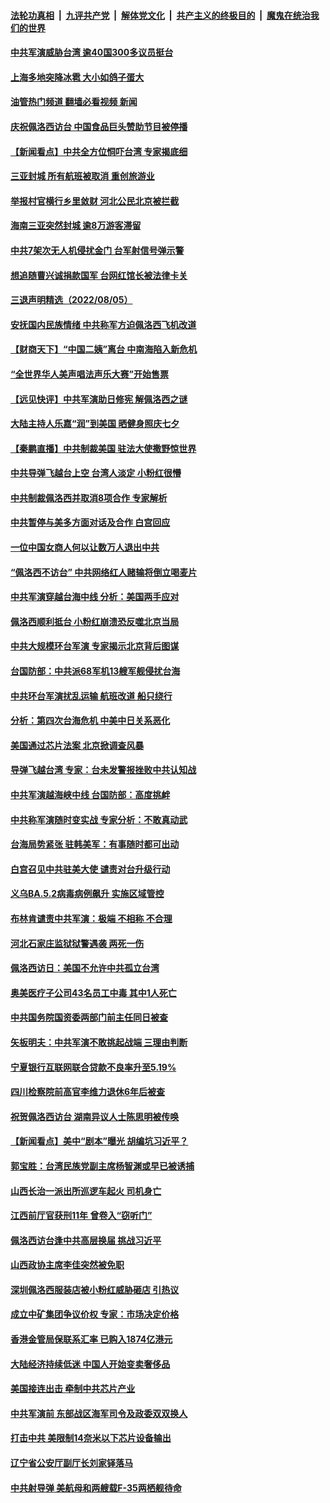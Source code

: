 ####  [法轮功真相](../../../../basic/blob/master/README.md?t=08061931) &nbsp;|&nbsp; [九评共产党](../../../../9ping.md/blob/master/README.md?t=08061931) &nbsp;|&nbsp; [解体党文化](../../../../jtdwh.md/blob/master/README.md?t=08061931)  &nbsp;|&nbsp; [共产主义的终极目的](../../../../gczydzjmd.md/blob/master/README.md?t=08061931) &nbsp;|&nbsp; [魔鬼在统治我们的世界](../../../../mgztzwmdsj.md/blob/master/README.md?t=08061931) 

#### [中共军演威胁台湾 逾40国300多议员挺台](../pages/nsc413/n13796826.md?t=08061931) 

#### [上海多地突降冰雹 大小如鸽子蛋大](../pages/nsc413/n13797006.md?t=08061931) 

#### [油管热门频道 翻墙必看视频 新闻](http://45.76.130.85:81/youtube.html?08061931)

#### [庆祝佩洛西访台 中国食品巨头赞助节目被停播](../pages/nsc413/n13796995.md?t=08061931) 

#### [【新闻看点】中共全方位恫吓台湾 专家揭底细](../pages/nsc413/n13796691.md?t=08061931) 

#### [三亚封城 所有航班被取消 重创旅游业](../pages/nsc413/n13796943.md?t=08061931) 

#### [举报村官横行乡里敛财 河北公民北京被拦截](../pages/nsc413/n13796890.md?t=08061931) 

#### [海南三亚突然封城 逾8万游客滞留](../pages/nsc413/n13796838.md?t=08061931) 

#### [中共7架次无人机侵扰金门 台军射信号弹示警](../pages/nsc413/n13796772.md?t=08061931) 

#### [想追随曹兴诚捐款国军 台网红馆长被法律卡关](../pages/nsc413/n13796722.md?t=08061931) 


#### [三退声明精选（2022/08/05）](../pages/nsc413/n13796782.md?t=08061931) 

#### [安抚国内民族情绪 中共称军方迫佩洛西飞机改道](../pages/nsc413/n13796600.md?t=08061931) 

#### [【财商天下】“中国二姨”离台 中南海陷入新危机](../pages/nsc413/n13796698.md?t=08061931) 

#### [“全世界华人美声唱法声乐大赛”开始售票](../pages/nsc413/n13796723.md?t=08061931) 

#### [【远见快评】中共军演助日修宪 解佩洛西之谜](../pages/nsc413/n13796695.md?t=08061931) 

#### [大陆主持人乐嘉“润”到美国 晒健身照庆七夕](../pages/nsc413/n13796675.md?t=08061931) 

#### [【秦鹏直播】中共制裁美国 驻法大使撒野惊世界](../pages/nsc413/n13796673.md?t=08061931) 

#### [中共导弹飞越台上空 台湾人淡定 小粉红很懵](../pages/nsc413/n13796390.md?t=08061931) 

#### [中共制裁佩洛西并取消8项合作 专家解析](../pages/nsc413/n13796508.md?t=08061931) 

#### [中共暂停与美多方面对话及合作 白宫回应](../pages/nsc413/n13796660.md?t=08061931) 

#### [一位中国女商人何以让数万人退出中共](../pages/nsc413/n13795903.md?t=08061931) 

#### [“佩洛西不访台” 中共网络红人赌输将倒立喝麦片](../pages/nsc413/n13796636.md?t=08061931) 

#### [中共军演穿越台海中线 分析：美国两手应对](../pages/nsc413/n13796383.md?t=08061931) 

#### [佩洛西顺利抵台 小粉红崩溃恐反噬北京当局](../pages/nsc413/n13796449.md?t=08061931) 

#### [中共大规模环台军演 专家揭示北京背后图谋](../pages/nsc413/n13796523.md?t=08061931) 

#### [台国防部：中共派68军机13艘军舰侵扰台海](../pages/nsc413/n13796455.md?t=08061931) 

#### [中共环台军演扰乱运输 航班改道 船只绕行](../pages/nsc413/n13796504.md?t=08061931) 

#### [分析：第四次台海危机 中美中日关系恶化](../pages/nsc413/n13796495.md?t=08061931) 

#### [美国通过芯片法案 北京掀调查风暴](../pages/nsc413/n13796506.md?t=08061931) 

#### [导弹飞越台湾 专家：台未发警报挫败中共认知战](../pages/nsc413/n13796119.md?t=08061931) 

#### [中共军演越海峡中线 台国防部：高度挑衅](../pages/nsc413/n13796120.md?t=08061931) 

#### [中共称军演随时变实战 专家分析：不敢真动武](../pages/nsc413/n13796365.md?t=08061931) 

#### [台海局势紧张 驻韩美军：有事随时都可出动](../pages/nsc413/n13796391.md?t=08061931) 

#### [白宫召见中共驻美大使 谴责对台升级行动](../pages/nsc413/n13796385.md?t=08061931) 

#### [义乌BA.5.2病毒病例飙升 实施区域管控](../pages/nsc413/n13796320.md?t=08061931) 

#### [布林肯谴责中共军演：极端 不相称 不合理](../pages/nsc413/n13796366.md?t=08061931) 

#### [河北石家庄监狱狱警遇袭 两死一伤](../pages/nsc413/n13796296.md?t=08061931) 

#### [佩洛西访日：美国不允许中共孤立台湾](../pages/nsc413/n13796343.md?t=08061931) 

#### [奥美医疗子公司43名员工中毒 其中1人死亡](../pages/nsc413/n13796275.md?t=08061931) 

#### [中共国务院国资委两部门前主任同日被查](../pages/nsc413/n13796321.md?t=08061931) 

#### [矢板明夫：中共军演不敢挑起战端 三理由判断](../pages/nsc413/n13796199.md?t=08061931) 

#### [宁夏银行互联网联合贷款不良率升至5.19%](../pages/nsc413/n13796222.md?t=08061931) 

#### [四川检察院前高官李维力退休6年后被查](../pages/nsc413/n13796239.md?t=08061931) 

#### [祝贺佩洛西访台 湖南异议人士陈思明被传唤](../pages/nsc413/n13796220.md?t=08061931) 

#### [【新闻看点】美中“剧本”曝光 胡编坑习近平？](../pages/nsc413/n13795860.md?t=08061931) 

#### [郭宝胜：台湾民族党副主席杨智渊或早已被诱捕](../pages/nsc413/n13796167.md?t=08061931) 

#### [山西长治一派出所巡逻车起火 司机身亡](../pages/nsc413/n13796204.md?t=08061931) 

#### [江西前厅官获刑11年 曾卷入“窃听门”](../pages/nsc413/n13796187.md?t=08061931) 


#### [佩洛西访台逢中共高层换届 挑战习近平](../pages/nsc413/n13796168.md?t=08061931) 

#### [山西政协主席李佳突然被免职](../pages/nsc413/n13796166.md?t=08061931) 

#### [深圳佩洛西服装店被小粉红威胁砸店 引热议](../pages/nsc413/n13796136.md?t=08061931) 

#### [成立中矿集团争议价权 专家：市场决定价格](../pages/nsc413/n13796143.md?t=08061931) 

#### [香港金管局保联系汇率 已购入1874亿港元](../pages/nsc413/n13796058.md?t=08061931) 

#### [大陆经济持续低迷 中国人开始变卖奢侈品](../pages/nsc413/n13796101.md?t=08061931) 

#### [美国接连出击 牵制中共芯片产业](../pages/nsc413/n13795971.md?t=08061931) 

#### [中共军演前 东部战区海军司令及政委双双换人](../pages/nsc413/n13795932.md?t=08061931) 

#### [打击中共 美限制14奈米以下芯片设备输出](../pages/nsc413/n13795907.md?t=08061931) 

#### [辽宁省公安厅副厅长刘家铎落马](../pages/nsc413/n13795945.md?t=08061931) 

#### [中共射导弹 美航母和两艘载F-35两栖舰待命](../pages/nsc413/n13795926.md?t=08061931) 

<img src='http://gfw-breaker.win/goodnews/indexes/nsc413.md' width='0px' height='0px'/>
